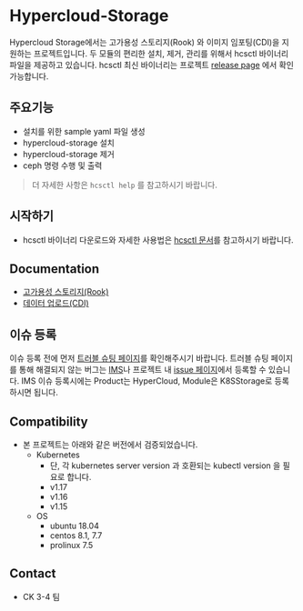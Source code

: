 # Hypercloud-Storage
Hypercloud Storage에서는 고가용성 스토리지(Rook) 와 이미지 임포팅(CDI)을 지원하는 프로젝트입니다.
두 모듈의 편리한 설치, 제거, 관리를 위해서 hcsctl 바이너리 파일을 제공하고 있습니다.
hcsctl 최신 바이너리는 프로젝트 [release page](http://192.168.1.150:10080/ck3-4/hypercloud-storage/releases) 에서 확인 가능합니다.

## 주요기능
- 설치를 위한 sample yaml 파일 생성
- hypercloud-storage 설치
- hypercloud-storage 제거
- ceph 명령 수행 및 출력

> 더 자세한 사항은 `hcsctl help` 를 참고하시기 바랍니다.


## 시작하기
- hcsctl 바이너리 다운로드와 자세한 사용법은 [hcsctl 문서](hcsctl/README.md)를 참고하시기 바랍니다.

## Documentation
- [고가용성 스토리지(Rook)](docs/rook.md)
- [데이터 업로드(CDI)](docs/cdi.md)

## 이슈 등록

이슈 등록 전에 먼저 [트러블 슈팅 페이지](docs/troubleshooting.md)를 확인해주시기 바랍니다. 트러블 슈팅 페이지를 통해 해결되지 않는 버그는 [IMS](https://ims.tmaxsoft.com/)나 프로젝트 내 [issue 페이지](http://192.168.1.150:10080/ck3-4/hypercloud-storage/issues)에서 등록할 수 있습니다. IMS 이슈 등록시에는 Product는 HyperCloud, Module은 K8SStorage로 등록하시면 됩니다. 

## Compatibility
- 본 프로젝트는 아래와 같은 버전에서 검증되었습니다.
    - Kubernetes
        - 단, 각 kubernetes server version 과 호환되는 kubectl version 을 필요로 합니다.
        - v1.17
        - v1.16
        - v1.15
    - OS
        - ubuntu 18.04
        - centos 8.1, 7.7
        - prolinux 7.5

## Contact
- CK 3-4 팀

